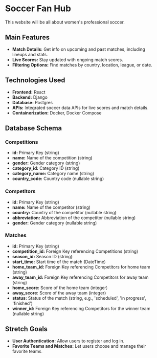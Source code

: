 # Soccer Fan Hub

This website will be all about women's professional soccer.

## Main Features

- **Match Details:** Get info on upcoming and past matches, including lineups and stats.
- **Live Scores:** Stay updated with ongoing match scores.
- **Filtering Options:** Find matches by country, location, league, or date.

## Technologies Used

- **Frontend:** React
- **Backend:** Django
- **Database:** Postgres
- **APIs:** Integrated soccer data APIs for live scores and match details.
- **Containerization:** Docker, Docker Compose

## Database Schema

### Competitions

- **id:** Primary Key (string)
- **name:** Name of the competition (string)
- **gender:** Gender category (string)
- **category_id:** Category ID (string)
- **category_name:** Category name (string)
- **country_code:** Country code (nullable string)

### Competitors

- **id:** Primary Key (string)
- **name:** Name of the competitor (string)
- **country:** Country of the competitor (nullable string)
- **abbreviation:** Abbreviation of the competitor (nullable string)
- **gender:** Gender category (nullable string)

### Matches

- **id:** Primary Key (string)
- **competition_id:** Foreign Key referencing Competitions (string)
- **season_id:** Season ID (string)
- **start_time:** Start time of the match (DateTime)
- **home_team_id:** Foreign Key referencing Competitors for home team (string)
- **away_team_id:** Foreign Key referencing Competitors for away team (string)
- **home_score:** Score of the home team (integer)
- **away_score:** Score of the away team (integer)
- **status:** Status of the match (string, e.g., 'scheduled', 'in progress', 'finished')
- **winner_id:** Foreign Key referencing Competitors for the winner team (nullable string)

## Stretch Goals

- **User Authentication:** Allow users to register and log in.
- **Favorite Teams and Matches:** Let users choose and manage their favorite teams.
